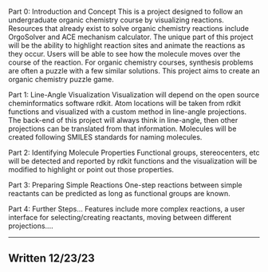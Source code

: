Part 0: Introduction and Concept
This is a project designed to follow an undergraduate organic chemistry course by visualizing reactions. Resources that already exist to solve organic chemistry reactions include OrgoSolver and ACE mechanism calculator. 
The unique part of this project will be the ability to highlight reaction sites and animate the reactions as they occur. Users will be able to see how the molecule moves over the course of the reaction.
For organic chemistry courses, synthesis problems are often a puzzle with a few similar solutions. This project aims to create an organic chemistry puzzle game. 

Part 1: Line-Angle Visualization
Visualization will depend on the open source cheminformatics software rdkit. Atom locations will be taken from rdkit functions and visualized with a custom method in line-angle projections. 
The back-end of this project will always think in line-angle, then other projections can be translated from that information.
Molecules will be created following SMILES standards for naming molecules. 

Part 2: Identifying Molecule Properties
Functional groups, stereocenters, etc will be detected and reported by rdkit functions and the visualization will be modified to highlight or point out those properties.

Part 3: Preparing Simple Reactions
One-step reactions between simple reactants can be predicted as long as functional groups are known.

Part 4: Further Steps...
Features include more complex reactions, a user interface for selecting/creating reactants, moving between different projections.... 

-----------------------------------------------------------------
Written 12/23/23
-----------------------------------------------------------------
